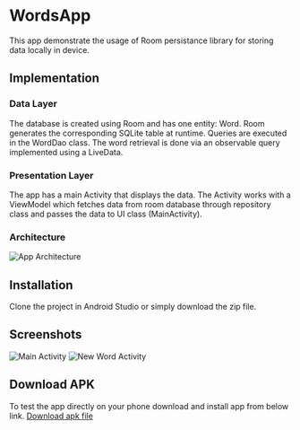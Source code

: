 # WordsApp
This app demonstrate the usage of Room persistance library for storing data locally in device.

## Implementation
### Data Layer
The database is created using Room and has one entity: Word. Room generates the corresponding SQLite table at runtime.
Queries are executed in the WordDao class. The word retrieval is done via an observable query implemented using a LiveData. 

### Presentation Layer
The app has a main Activity that displays the data. The Activity works with a ViewModel which fetches data from room database through repository class
and passes the data to UI class (MainActivity).

### Architecture
![App Architecture](https://codelabs.developers.google.com/codelabs/android-training-livedata-viewmodel/img/1205d9f95688b35b.png)

## Installation
Clone the project in Android Studio or simply download the zip file.

## Screenshots
![Main Activity](https://codelabs.developers.google.com/codelabs/android-training-livedata-viewmodel/img/f79b6d29612488b2.png) ![New Word Activity](https://codelabs.developers.google.com/codelabs/android-training-livedata-viewmodel/img/9f96622d49695bd5.png)

## Download APK
To test the app directly on your phone download and install app from below link.
[Download apk file](https://drive.google.com/file/d/10A-VsOBsCPY8XNqjPE5ZEhyqrrbsHTKr/view?usp=sharing)
